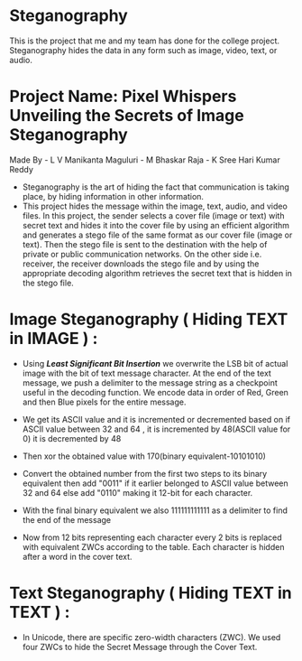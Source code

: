 # Steganography
 This is the project that me and my team has done for the college project. 
 Steganography hides the data in any form such as image, video, text, or audio.

# Project Name: Pixel Whispers Unveiling the Secrets of Image Steganography
 Made By - L V Manikanta Maguluri
          - M Bhaskar Raja
         - K Sree Hari Kumar Reddy 
* Steganography is the art of hiding the fact that communication is taking place, by hiding information in other information. 
* This project hides the message within the image, text, audio, and video files. In this project, the sender selects a cover file (image or text) with secret text and hides it into the cover file by using an efficient algorithm and generates a stego file of the same format as our cover file (image or  text). Then the stego file is sent to the destination with the help of private or public communication networks. On the other side i.e. receiver, the receiver downloads the stego file and by using the appropriate decoding algorithm retrieves the secret text that is hidden in the stego file.

# Image Steganography ( Hiding TEXT in IMAGE ) :
* Using ***Least Significant Bit Insertion*** we overwrite the LSB bit of actual image with the bit of text message character. At the end of the text message, we push a delimiter to the message string as a checkpoint useful in the decoding function. We encode data in order of Red, Green and then Blue pixels for the entire message.

* We get its ASCII value and it is incremented or decremented based on if ASCII value between 32 and 64 , it is incremented by 48(ASCII value for 0) it is decremented by 48
* Then xor the obtained value with 170(binary equivalent-10101010) 
* Convert the obtained number from the first two steps to its binary equivalent then add "0011" if it earlier belonged to ASCII value between 32 and 64 else add "0110" making it 12-bit for each character.
* With the final binary equivalent we also 111111111111 as a delimiter to find the end of the message 
* Now from 12 bits representing each character every 2 bits is replaced with equivalent ZWCs according to the table. Each character is hidden after a word in the cover text.

# Text Steganography ( Hiding TEXT in TEXT ) :
* In Unicode, there are specific zero-width characters (ZWC). We used four ZWCs to hide the Secret Message through the Cover Text.

